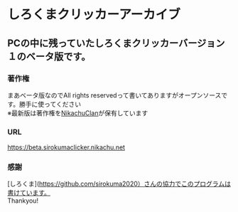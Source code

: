 # しろくまクリッカーアーカイブ
## PCの中に残っていたしろくまクリッカーバージョン１のベータ版です。

### 著作権
まあベータ版なのでAll rights reservedって書いてありますがオープンソースです。勝手に使ってください  
※最新版は著作権を[NikachuClan](https://nikachuclan.github.io)が保有しています  

### URL
https://beta.sirokumaclicker.nikachu.net

### 感謝
[しろくま](https://github.com/sirokuma2020）さんの協力でこのプログラムは書けています。  
Thankyou!
